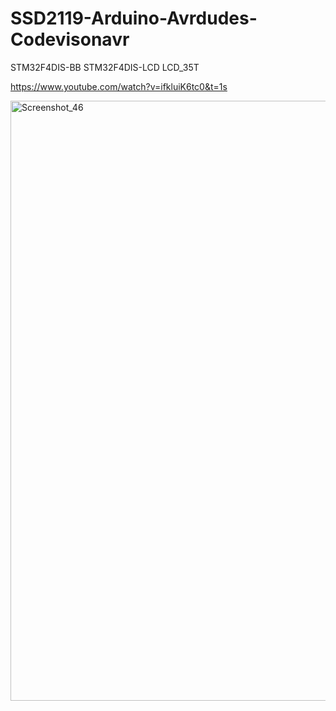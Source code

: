 # SSD2119-Arduino-Avrdudes-Codevisonavr
 STM32F4DIS-BB STM32F4DIS-LCD LCD_35T

https://www.youtube.com/watch?v=ifkluiK6tc0&t=1s

<img width="960" alt="Screenshot_46" src="https://user-images.githubusercontent.com/31142397/208272647-9dc6e0db-36a6-4d28-8f26-44b99059f9b8.png">
